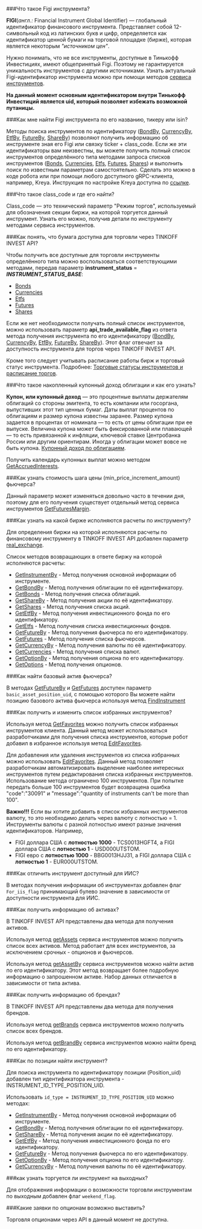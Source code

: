 ###Что такое Figi инструмента? 

**FIGI**(*англ.:* Financial Instrument Global Identifier) — глобальный идентификатор
финансового инструмента. Представляет собой 12-символьный код из латинских букв и цифр,
определяется как идентификатор ценной бумаги на торговой площадке (бирже), которая
является некоторым *"источником цен"*.

Нужно понимать, что не все инструменты, доступные в Тинькофф Инвестициях, имеют общепринятый
Figi. Поэтому не гарантируется уникальность инструментов с другими источниками. Узнать актуальный
Figi-идентификатор инструмента можно при помощи методов [сервиса инструментов](/investAPI/instruments/).

 
**На данный момент основным идентификатором внутри Тинькофф Инвестиций является uid, который позволяет избежать возможной путаницы.**

###Как мне найти Figi инструмента по его названию, тикеру или isin? 

Методы поиска инструментов по идентификатору ([BondBy](/investAPI/instruments#bondby), 
[CurrencyBy](/investAPI/instruments#currencyby), [EtfBy](/investAPI/instruments#etfby), 
[FutureBy](/instruments#futureby), [ShareBy](/investAPI/instruments#shareby)) позволяют получить 
информацию об инструменте зная его Figi или связку ticker + class_code. Если же эти идентификаторы
вам неизвестны, вы можете получить полный список инструментов определённого типа методами запроса
списков инструментов ([Bonds](/investAPI/instruments#bonds),
[Currencies](/investAPI/instruments#currencies), [Etfs](/investAPI/instruments#etfs),
[Futures](/instruments#futures), [Shares](/investAPI/instruments#shares)) и выполнить поиск по известным
параметрам самостоятельно. Сделать это можно в коде робота или при помощи любого доступного gRPC-клиента,
например, Kreya. Инструкция по настройке Kreya доступна по [ссылке](/investAPI/grpc#kreya).

###Что такое class_code и где его найти? 

Сlass_code — это технический параметр "Режим торгов", используемый для обозначения секции биржи, на
которой торгуется данный инструмент. Узнать его можно, получив детали по инструменту методами сервиса
инструментов.

###Как понять, что бумага доступна для торговли через TINKOFF INVEST API?

Чтобы получить все доступные для торговли инструменты определённого типа можно воспользоваться
соответствующими методами, передав параметр **instrument_status** = ***INSTRUMENT_STATUS_BASE***: 
* [Bonds](/investAPI/instruments#bonds)
* [Currencies](/investAPI/instruments#currencies)
* [Etfs](/investAPI/instruments#etfs)
* [Futures](/instruments#futures)
* [Shares](/investAPI/instruments#shares)

Если же нет необходимости получать полный список инструментов, можно использовать параметр
**api_trade_available_flag** из ответа метода получения инструмента по его идентификатору 
([BondBy](/investAPI/instruments#bondby),
[CurrencyBy](/investAPI/instruments#currencyby), [EtfBy](/investAPI/instruments#etfby),
[FutureBy](/instruments#futureby), [ShareBy](/investAPI/instruments#shareby)). Этот флаг
отвечает за доступность инструмента для торгов через TINKOFF INVEST API.

Кроме того следует учитывать расписание работы бирж и торговый статус инструмента. Подробнее:
[Торговые статусы инструментов и расписание торгов](/investAPI/faq_trading_status/).

###Что такое накопленный купонный доход облигации и как его узнать?

**Купон, или купонный доход** — это процентные выплаты держателям облигаций со стороны эмитента, то есть
компании или госоргана, выпустивших этот тип ценных бумаг.
Даты выплат процентов по облигациям и размер купона известны заранее. Размер купона задается в процентах от
номинала — то есть от цены облигации при ее выпуске. Величина купона может быть фиксированной или плавающей —
то есть привязанной к инфляции, ключевой ставке Центробанка России или другим ориентирам. Иногда у облигации
может вовсе не быть купона. [Купонный доход по облигациям](https://www.tinkoff.ru/invest/account/help/get-profit/coupon-yield).

Получить календарь купонных выплат можно методом [GetAccruedInterests](/investAPI/instruments#getaccruedinterests).

###Как узнать стоимость шага цены (min_price_increment_amount) фьючерса?

Данный параметр может изменяться довольно часто в течении дня, поэтому для его получения существует 
отдельный метод сервиса инструментов [GetFuturesMargin](/investAPI/instruments#getfuturesmargin).

###Как узнать на какой бирже исполняются расчеты по инструменту? 

Для определения биржи на которой исполняются расчеты по финансовому инструменту в TINKOFF INVEST API добавлен параметр [real_exchange](/investAPI/instruments/#realexchange).

Список методов возвращающих в ответе биржу на которой исполняются расчеты:

* [GetInstrumentBy](/investAPI/instruments/#getinstrumentby) - Метод получения основной информации об инструменте.
* [GetBondBy](/investAPI/instruments/#bondby) - Метод получения облигации по её идентификатору.
* [GetBonds](/investAPI/instruments/#bonds) - Метод получения списка облигаций.
* [GetShareBy](/investAPI/instruments/#shareby) - Метод получения акции по её идентификатору.
* [GetShares](/investAPI/instruments/#shares) - Метод получения списка акций.
* [GetEtfBy](/investAPI/instruments/#etfby) - Метод получения инвестиционного фонда по его идентификатору.
* [GetEtfs](/investAPI/instruments/#etfs) - Метод получения списка инвестиционных фондов.
* [GetFutureBy](/investAPI/instruments/#futureby) - Метод получения фьючерса по его идентификатору.
* [GetFutures](/investAPI/instruments/#futures) - Метод получения списка фьючерсов.
* [GetCurrencyBy](/investAPI/instruments/#currencyby) - Метод получения валюты по её идентификатору.
* [GetCurrencies](/investAPI/instruments/#currencies) - Метод получения списка валют.
* [GetOptionBy](/investAPI/instruments/#optionby) - Метод получения опциона по его идентификатору.
* [GetOptions](/investAPI/instruments/#options) - Метод получения опционов.


###Как найти базовый актив фьючерса?

В методах [GetFutureBy](/investAPI/instruments/#futureby) и [GetFutures](/investAPI/instruments/#futures) доступен параметр `basic_asset_position_uid`,
с помощью которого Вы можете найти позицию базового актива фьючерса используя метод [FindInstrument](/investAPI/instruments/#findinstrument)

###Как получить и изменить список избранных инструментов?

Используя метод [GetFavorites](/investAPI/instruments#getfavorites) можно получить список избранных инструментов клиента.
Данный метод может использоваться разработчиками для получения списка инструментов, которые робот добавил в избранное используя метод [EditFavorites](/investAPI/instruments#editfavorites).

Для добавления или удаления инструментов из списка избранных можно использовать [EditFavorites](/investAPI/instruments#editfavorites).
Данный метод позволяет разработчикам автоматизировать выделение наиболее интересных инструментов путем редактирования списка избранных инструментов.
Использование метода ограничено 100 инструментов. При попытке передать больше 100 инструментов будет возвращена ошибка "code":"30091" и "message":"quantity of instruments can't be more than 100".

**Важно!!!** Если вы хотите добавить в список избранных инструментов валюту, то это необходимо делать через валюту с лотностью = 1.  
Инструменты валюты с разной лотностью имеют разные значения идентификаторов.
Например, 

* FIGI доллара США с **лотностью 1000** - TCS0013HGFT4, а FIGI доллара США с **лотностью 1** - USD000UTSTOM.
* FIGI евро с **лотностью 1000** - BBG0013HJJ31, а FIGI доллара США с **лотностью 1** - EUR000UTSTOM.

###Как отличить инструмент доступный для ИИС?

В методах получения информации об инструментах добавлен флаг `For_iis_flag` принимающий булево значение в зависимости от доступности инструмента для ИИС.

###Как получить информацию об активах?

В TINKOFF INVEST API представлены два метода для получения активов.

Используя метод [getAssets](/investAPI/instruments/#getassets) сервиса инструментов можно получить список всех активов. Метод работает для всех инструментов, за исключением срочных - опционов и фьючерсов.

Используя метод [getAssetBy](/investAPI/instruments/#getassetby) сервиса инструментов можно найти актив по его идентификатору.
Этот метод возвращает более подробную информацию о запрошенном активе. Набор данных отличается в зависимости от типа актива.


###Как получить информацию об брендах?

В TINKOFF INVEST API представлены два метода для получения брендов.

Используя метод [getBrands](/investAPI/instruments/#getbrands) сервиса инструментов можно получить список всех брендов.

Используя метод [getBrandBy](/investAPI/instruments/#getbrandby) сервиса инструментов можно найти бренд по его идентификатору.

###Как по позиции найти инструмент?

Для поиска инструмента по идентификатору позиции (Position_uid) добавлен тип идентификатора инструмента - INSTRUMENT_ID_TYPE_POSITION_UID.

Использовать `id_type = INSTRUMENT_ID_TYPE_POSITION_UID` можно методах:

* [GetInstrumentBy](/investAPI/instruments/#getinstrumentby) - Метод получения основной информации об инструменте.
* [GetBondBy](/investAPI/instruments/#bondby) - Метод получения облигации по её идентификатору.
* [GetShareBy](/investAPI/instruments/#shareby) - Метод получения акции по её идентификатору.
* [GetEtfBy](/investAPI/instruments/#etfby) - Метод получения инвестиционного фонда по его идентификатору.
* [GetFutureBy](/investAPI/instruments/#futureby) - Метод получения фьючерса по его идентификатору.
* [GetOptionBy](/investAPI/instruments/#optionby) - Метод получения опциона по его идентификатору.
* [GetCurrencyBy](/investAPI/instruments/#currencyby) - Метод получения валюты по её идентификатору.


###как узнать торгуется ли инструмент на выходных?

Для отображения информации о возможности торговли инструментам по выходным добавлен флаг `weekend_flag`.

###Какие заявки по опционам возможно выставить?

Торговля опционами через API в данный момент не доступна. 